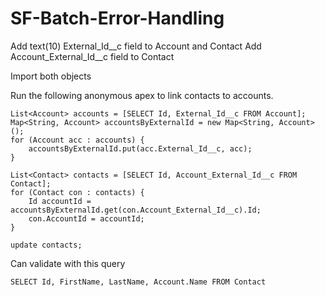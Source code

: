 # SF-Batch-Error-Handling

Add text(10) External_Id__c field to Account and Contact
Add Account_External_Id__c field to Contact

Import both objects

Run the following anonymous apex to link contacts to accounts.
```
List<Account> accounts = [SELECT Id, External_Id__c FROM Account];
Map<String, Account> accountsByExternalId = new Map<String, Account>();
for (Account acc : accounts) {
    accountsByExternalId.put(acc.External_Id__c, acc);
}

List<Contact> contacts = [SELECT Id, Account_External_Id__c FROM Contact];
for (Contact con : contacts) { 
    Id accountId = accountsByExternalId.get(con.Account_External_Id__c).Id;
    con.AccountId = accountId;
}

update contacts;
```
Can validate with this query

`SELECT Id, FirstName, LastName, Account.Name FROM Contact`